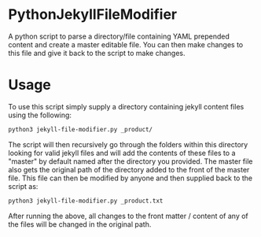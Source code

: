 # PythonJekyllFileModifier
A python script to parse a directory/file containing YAML prepended content and create a master editable file. You can then make changes to this file and give it back to the script to make changes.

# Usage 
To use this script simply supply a directory containing jekyll content files using the following:

```bash
python3 jekyll-file-modifier.py _product/
```

The script will then recursively go through the folders within this directory looking for valid jekyll files
and will add the contents of these files to a "master" by default named after the directory you provided.
The master file also gets the original path of the directory added to the front of the master file.
This file can then be modified by anyone and then supplied back to the script as:

```bash
python3 jekyll-file-modifier.py _product.txt
```

After running the above, all changes to the front matter / content of any of the files will be 
changed in the original path.